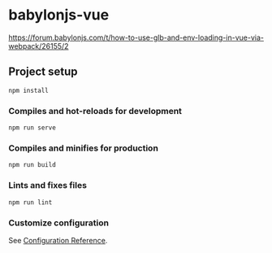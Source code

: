 # babylonjs-vue

https://forum.babylonjs.com/t/how-to-use-glb-and-env-loading-in-vue-via-webpack/26155/2

## Project setup
```
npm install
```

### Compiles and hot-reloads for development
```
npm run serve
```

### Compiles and minifies for production
```
npm run build
```

### Lints and fixes files
```
npm run lint
```

### Customize configuration
See [Configuration Reference](https://cli.vuejs.org/config/).
